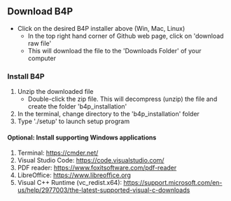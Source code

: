 ## Download B4P
 - Click on the desired B4P installer above (Win, Mac, Linux)
   - In the top right hand corner of Github web page, click on 'download raw file'
   - This will download the file to the 'Downloads Folder' of your computer

### Install B4P
1. Unzip the downloaded file
   - Double-click the zip file. This will decompress (unzip) the file and create the folder 'b4p_installation'
2. In the terminal, change directory to the 'b4p_installation' folder
3. Type './setup' to launch setup program


#### Optional: Install supporting Windows applications
1. Terminal:  https://cmder.net/
2. Visual Studio Code:  https://code.visualstudio.com/
3. PDF reader: https://www.foxitsoftware.com/pdf-reader
4. LibreOffice: https://www.libreoffice.org
5. Visual C++ Runtime (vc_redist.x64):  https://support.microsoft.com/en-us/help/2977003/the-latest-supported-visual-c-downloads

